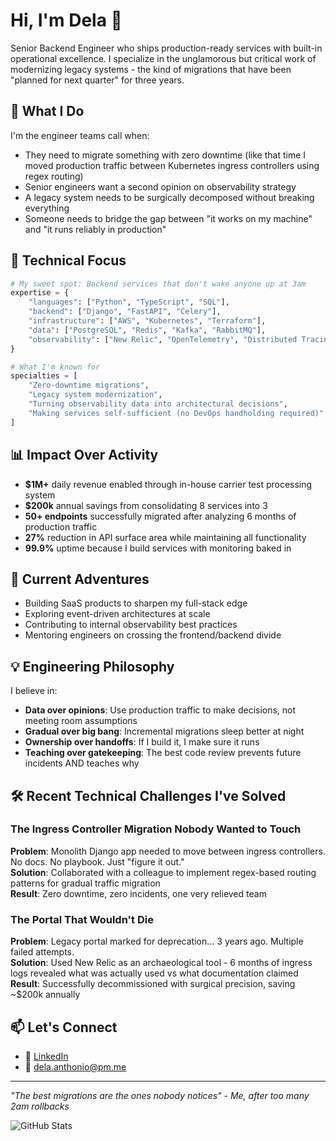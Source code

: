 # Hi, I'm Dela 👋

Senior Backend Engineer who ships production-ready services with built-in operational excellence. I specialize in the unglamorous but critical work of modernizing legacy systems - the kind of migrations that have been "planned for next quarter" for three years.

## 🎯 What I Do

I'm the engineer teams call when:
- They need to migrate something with zero downtime (like that time I moved production traffic between Kubernetes ingress controllers using regex routing)
- Senior engineers want a second opinion on observability strategy
- A legacy system needs to be surgically decomposed without breaking everything
- Someone needs to bridge the gap between "it works on my machine" and "it runs reliably in production"

## 🔧 Technical Focus

```python
# My sweet spot: Backend services that don't wake anyone up at 3am
expertise = {
    "languages": ["Python", "TypeScript", "SQL"],
    "backend": ["Django", "FastAPI", "Celery"],
    "infrastructure": ["AWS", "Kubernetes", "Terraform"],
    "data": ["PostgreSQL", "Redis", "Kafka", "RabbitMQ"],
    "observability": ["New Relic", "OpenTelemetry", "Distributed Tracing"]
}

# What I'm known for
specialties = [
    "Zero-downtime migrations",
    "Legacy system modernization", 
    "Turning observability data into architectural decisions",
    "Making services self-sufficient (no DevOps handholding required)"
]
```

## 📊 Impact Over Activity

- **$1M+** daily revenue enabled through in-house carrier test processing system
- **$200k** annual savings from consolidating 8 services into 3
- **50+ endpoints** successfully migrated after analyzing 6 months of production traffic
- **27%** reduction in API surface area while maintaining all functionality
- **99.9%** uptime because I build services with monitoring baked in

## 🚀 Current Adventures

- Building SaaS products to sharpen my full-stack edge
- Exploring event-driven architectures at scale
- Contributing to internal observability best practices
- Mentoring engineers on crossing the frontend/backend divide

## 💡 Engineering Philosophy

I believe in:
- **Data over opinions**: Use production traffic to make decisions, not meeting room assumptions
- **Gradual over big bang**: Incremental migrations sleep better at night
- **Ownership over handoffs**: If I build it, I make sure it runs
- **Teaching over gatekeeping**: The best code review prevents future incidents AND teaches why

## 🛠️ Recent Technical Challenges I've Solved

### The Ingress Controller Migration Nobody Wanted to Touch
**Problem**: Monolith Django app needed to move between ingress controllers. No docs. No playbook. Just "figure it out."  
**Solution**: Collaborated with a colleague to implement regex-based routing patterns for gradual traffic migration  
**Result**: Zero downtime, zero incidents, one very relieved team

### The Portal That Wouldn't Die
**Problem**: Legacy portal marked for deprecation... 3 years ago. Multiple failed attempts.  
**Solution**: Used New Relic as an archaeological tool - 6 months of ingress logs revealed what was actually used vs what documentation claimed  
**Result**: Successfully decommissioned with surgical precision, saving ~$200k annually

## 📫 Let's Connect

- 💼 [LinkedIn](https://www.linkedin.com/in/delaanthonio/)
- 📧 [dela.anthonio@pm.me](mailto:dela.anthonio@pm.me)

---

*"The best migrations are the ones nobody notices" - Me, after too many 2am rollbacks*

![GitHub Stats](https://github-readme-stats.vercel.app/api?username=delaanthonio&show_icons=true&theme=dark)

<!--
Technical interests for recruiters searching:
Backend Development, Python, Django, Microservices, Kubernetes, AWS, Infrastructure as Code, 
Terraform, System Migrations, Observability, APM, Distributed Systems, Message Queues, 
Kafka, RabbitMQ, Zero-Downtime Deployments, SRE, DevOps, Platform Engineering
-->
